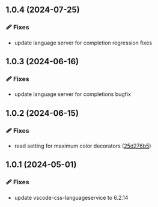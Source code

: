 ## 1.0.4 (2024-07-25)


### 🩹 Fixes

- update language server for completion regression fixes

## 1.0.3 (2024-06-16)


### 🩹 Fixes

- update language server for completions bugfix

## 1.0.2 (2024-06-15)


### 🩹 Fixes

- read setting for maximum color decorators ([25d276b5](https://github.com/wkillerud/some-sass/commit/25d276b5))

## 1.0.1 (2024-05-01)


### 🩹 Fixes

- update vscode-css-languageservice to 6.2.14